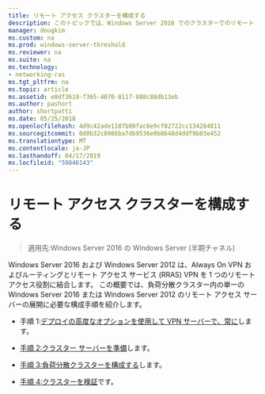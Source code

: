 ```yaml
---
title: リモート アクセス クラスターを構成する
description: このトピックでは、Windows Server 2016 でのクラスターでのリモート アクセスの展開ガイドの一部です。
manager: dougkim
ms.custom: na
ms.prod: windows-server-threshold
ms.reviewer: na
ms.suite: na
ms.technology:
- networking-ras
ms.tgt_pltfrm: na
ms.topic: article
ms.assetid: e8df3619-f365-4070-8117-888c88db13eb
ms.author: pashort
author: shortpatti
ms.date: 05/25/2018
ms.openlocfilehash: 4d9c42ade1187b00fac6e9cf02722cc134284811
ms.sourcegitcommit: 0d0b32c8986ba7db9536e0b8648d4ddf9b03e452
ms.translationtype: MT
ms.contentlocale: ja-JP
ms.lasthandoff: 04/17/2019
ms.locfileid: "59846143"
---
```

# <a name="configure-a-remote-access-cluster"></a>リモート アクセス クラスターを構成する

>適用先:Windows Server 2016 の Windows Server (半期チャネル)

 Windows Server 2016 および Windows Server 2012 は、Always On VPN およびルーティングとリモート アクセス サービス (RRAS) VPN を 1 つのリモート アクセス役割に結合します。 この概要では、負荷分散クラスター内の単一の Windows Server 2016 または Windows Server 2012 のリモート アクセス サーバーの展開に必要な構成手順を紹介します。
  
-  手順 1:[デプロイの高度なオプションを使用して VPN サーバーで、常に](../../../vpn/always-on-vpn/deploy/always-on-vpn-adv-options.md)します。
  
-   [手順 2:クラスター サーバーを準備](Step-2-Prepare-Cluster-Servers.md)します。  
  
-   [手順 3:負荷分散クラスターを構成する](Step-3-Configure-a-Load-Balanced-Cluster.md)します。  
  
-   [手順 4:クラスターを検証](Step-4-Verify-the-Cluster.md)です。  
  


